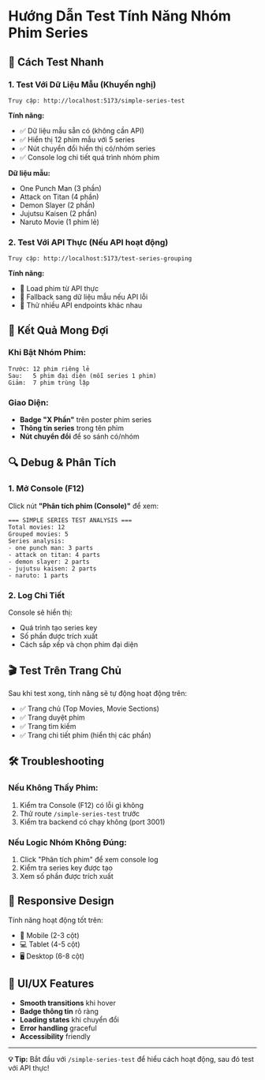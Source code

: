 # Hướng Dẫn Test Tính Năng Nhóm Phim Series

## 🚀 Cách Test Nhanh

### 1. Test Với Dữ Liệu Mẫu (Khuyến nghị)
```
Truy cập: http://localhost:5173/simple-series-test
```

**Tính năng:**
- ✅ Dữ liệu mẫu sẵn có (không cần API)
- ✅ Hiển thị 12 phim mẫu với 5 series
- ✅ Nút chuyển đổi hiển thị có/nhóm series
- ✅ Console log chi tiết quá trình nhóm phim

**Dữ liệu mẫu:**
- One Punch Man (3 phần)
- Attack on Titan (4 phần) 
- Demon Slayer (2 phần)
- Jujutsu Kaisen (2 phần)
- Naruto Movie (1 phim lẻ)

### 2. Test Với API Thực (Nếu API hoạt động)
```
Truy cập: http://localhost:5173/test-series-grouping
```

**Tính năng:**
- 🔄 Load phim từ API thực
- 🔄 Fallback sang dữ liệu mẫu nếu API lỗi
- 🔄 Thử nhiều API endpoints khác nhau

## 🎯 Kết Quả Mong Đợi

### Khi Bật Nhóm Phim:
```
Trước: 12 phim riêng lẻ
Sau:   5 phim đại diện (mỗi series 1 phim)
Giảm:  7 phim trùng lặp
```

### Giao Diện:
- **Badge "X Phần"** trên poster phim series
- **Thông tin series** trong tên phim
- **Nút chuyển đổi** để so sánh có/nhóm

## 🔍 Debug & Phân Tích

### 1. Mở Console (F12)
Click nút **"Phân tích phim (Console)"** để xem:
```
=== SIMPLE SERIES TEST ANALYSIS ===
Total movies: 12
Grouped movies: 5
Series analysis:
- one punch man: 3 parts
- attack on titan: 4 parts  
- demon slayer: 2 parts
- jujutsu kaisen: 2 parts
- naruto: 1 parts
```

### 2. Log Chi Tiết
Console sẽ hiển thị:
- Quá trình tạo series key
- Số phần được trích xuất
- Cách sắp xếp và chọn phim đại diện

## 🎬 Test Trên Trang Chủ

Sau khi test xong, tính năng sẽ tự động hoạt động trên:
- ✅ Trang chủ (Top Movies, Movie Sections)
- ✅ Trang duyệt phim
- ✅ Trang tìm kiếm
- ✅ Trang chi tiết phim (hiển thị các phần)

## 🛠️ Troubleshooting

### Nếu Không Thấy Phim:
1. Kiểm tra Console (F12) có lỗi gì không
2. Thử route `/simple-series-test` trước
3. Kiểm tra backend có chạy không (port 3001)

### Nếu Logic Nhóm Không Đúng:
1. Click "Phân tích phim" để xem console log
2. Kiểm tra series key được tạo
3. Xem số phần được trích xuất

## 📱 Responsive Design

Tính năng hoạt động tốt trên:
- 📱 Mobile (2-3 cột)
- 💻 Tablet (4-5 cột) 
- 🖥️ Desktop (6-8 cột)

## 🎨 UI/UX Features

- **Smooth transitions** khi hover
- **Badge thông tin** rõ ràng
- **Loading states** khi chuyển đổi
- **Error handling** graceful
- **Accessibility** friendly

---

**💡 Tip:** Bắt đầu với `/simple-series-test` để hiểu cách hoạt động, sau đó test với API thực!
